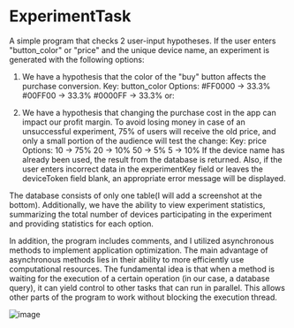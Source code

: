 # ExperimentTask
A simple program that checks 2 user-input hypotheses. If the user enters "button_color" or "price" and the unique device name, an experiment is generated with the following options:

1) We have a hypothesis that the color of the "buy" button affects the purchase conversion.
Key: button_color
Options:
#FF0000 → 33.3%
#00FF00 → 33.3%
#0000FF → 33.3%
or:

2) We have a hypothesis that changing the purchase cost in the app can impact our profit margin. To avoid losing money in case of an unsuccessful experiment, 75% of users will receive the old price, and only a small portion of the audience will test the change:
Key: price
Options:
10 → 75%
20 → 10%
50 → 5%
5 → 10%
If the device name has already been used, the result from the database is returned. Also, if the user enters incorrect data in the experimentKey field or leaves the deviceToken field blank, an appropriate error message will be displayed.

The database consists of only one table(I will add a screenshot at the bottom). Additionally, we have the ability to view experiment statistics, summarizing the total number of devices participating in the experiment and providing statistics for each option.

In addition, the program includes comments, and I utilized asynchronous methods to implement application optimization. The main advantage of asynchronous methods lies in their ability to more efficiently use computational resources. The fundamental idea is that when a method is waiting for the execution of a certain operation (in our case, a database query), it can yield control to other tasks that can run in parallel. This allows other parts of the program to work without blocking the execution thread.

![image](https://github.com/OleksandrHutsul/ExperimentTask/assets/111017111/864ded3f-a5a4-42d2-9e60-06aba84586bf)
